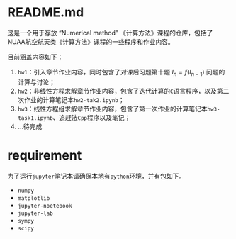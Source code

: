 # README.md

这是一个用于存放 “Numerical method” 《计算方法》课程的仓库，包括了NUAA航空航天类《计算方法》课程的一些程序和作业内容。

目前涵盖内容如下：

1. `hw1`：引入章节作业内容，同时包含了对课后习题第十题 $I_n=f(I_{n-1})$ 问题的计算与讨论；
2. `hw2`：非线性方程求解章节作业内容，包含了迭代计算的`C`语言程序，以及第二次作业的计算笔记本`hw2-tak2.ipynb`；
3. `hw3`：线性方程组求解章节作业内容，包含了第一次作业的计算笔记本`hw3-task1.ipynb`、追赶法`Cpp`程序以及笔记；
4. ...待完成

# requirement

为了运行`jupyter`笔记本请确保本地有`python`环境，并有包如下。

- `numpy`
- `matplotlib`
- `jupyter-noetebook`
- `jupyter-lab`
- `sympy`
- `scipy`
